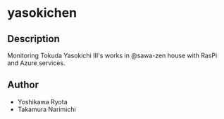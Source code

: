 # yasokichen

## Description

Monitoring Tokuda Yasokichi III's works in @sawa-zen house with RasPi and Azure services.

## Author

- Yoshikawa Ryota
- Takamura Narimichi
